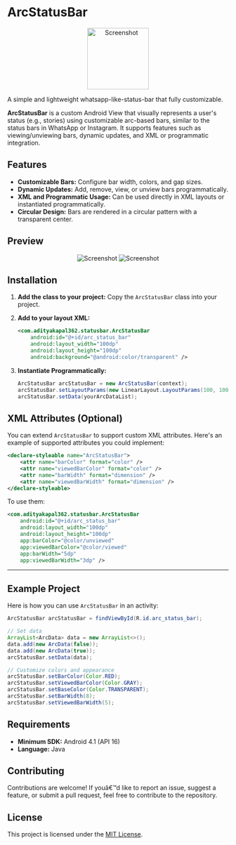 # ArcStatusBar
<p align="center">
<img src="./screenshots/ss1.jpg" alt="Screenshot" height="140"/>
</p>
<p>A simple and lightweight whatsapp-like-status-bar that fully customizable.</p>
<p><b>ArcStatusBar</b> is a custom Android View that visually represents a user's status (e.g., stories) using customizable arc-based bars, similar to the status bars in WhatsApp or Instagram. It supports features such as viewing/unviewing bars, dynamic updates, and XML or programmatic integration.</p>

## Features
- **Customizable Bars:** Configure bar width, colors, and gap sizes.
- **Dynamic Updates:** Add, remove, view, or unview bars programmatically.
- **XML and Programmatic Usage:** Can be used directly in XML layouts or instantiated programmatically.
- **Circular Design:** Bars are rendered in a circular pattern with a transparent center.

## Preview
<p align="center">
<img src="./screenshots/ss2.jpg" alt="Screenshot"/>
<img src="./screenshots/ss3.jpg" alt="Screenshot"/>
</p>

## Installation
1. **Add the class to your project:**
   Copy the `ArcStatusBar` class into your project.

2. **Add to your layout XML:**
   ```xml
   <com.adityakapal362.statusbar.ArcStatusBar
       android:id="@+id/arc_status_bar"
       android:layout_width="100dp"
       android:layout_height="100dp"
       android:background="@android:color/transparent" />
   ```

3. **Instantiate Programmatically:**
   ```java
   ArcStatusBar arcStatusBar = new ArcStatusBar(context);
   arcStatusBar.setLayoutParams(new LinearLayout.LayoutParams(100, 100));
   arcStatusBar.setData(yourArcDataList);
   ```

## XML Attributes (Optional)
You can extend `ArcStatusBar` to support custom XML attributes. Here's an example of supported attributes you could implement:
```xml
<declare-styleable name="ArcStatusBar">
    <attr name="barColor" format="color" />
    <attr name="viewedBarColor" format="color" />
    <attr name="barWidth" format="dimension" />
    <attr name="viewedBarWidth" format="dimension" />
</declare-styleable>
```

To use them:
```xml
<com.adityakapal362.statusbar.ArcStatusBar
    android:id="@+id/arc_status_bar"
    android:layout_width="100dp"
    android:layout_height="100dp"
    app:barColor="@color/unviewed"
    app:viewedBarColor="@color/viewed"
    app:barWidth="5dp"
    app:viewedBarWidth="3dp" />
```

---

## Example Project
Here is how you can use `ArcStatusBar` in an activity:
```java
ArcStatusBar arcStatusBar = findViewById(R.id.arc_status_bar);

// Set data
ArrayList<ArcData> data = new ArrayList<>();
data.add(new ArcData(false));
data.add(new ArcData(true));
arcStatusBar.setData(data);

// Customize colors and appearance
arcStatusBar.setBarColor(Color.RED);
arcStatusBar.setViewedBarColor(Color.GRAY);
arcStatusBar.setBaseColor(Color.TRANSPARENT);
arcStatusBar.setBarWidth(8);
arcStatusBar.setViewedBarWidth(5);
```

## Requirements
- **Minimum SDK:** Android 4.1 (API 16)
- **Language:** Java

## Contributing
Contributions are welcome! If youâ€™d like to report an issue, suggest a feature, or submit a pull request, feel free to contribute to the repository.

## License
This project is licensed under the [MIT License](LICENSE).
